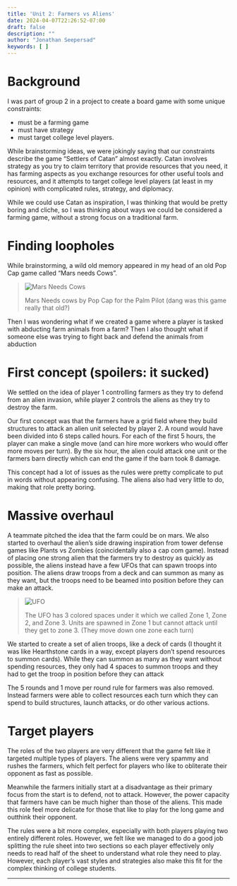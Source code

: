 ```yaml
---
title: 'Unit 2: Farmers vs Aliens'
date: 2024-04-07T22:26:52-07:00
draft: false
description: ""
author: "Jonathan Seepersad"
keywords: [ ]
---
```


# Background

I was part of group 2 in a project to create a board game with some unique constraints:

- must be a farming game
- must have strategy
- must target college level players.

While brainstorming ideas, we were jokingly saying that our constraints describe the game “Settlers of Catan” almost exactly. Catan involves strategy as you try to claim territory that provide resources that you need, it has farming aspects as you exchange resources for other useful tools and resources, and it attempts to target college level players (at least in my opinion) with complicated rules, strategy, and diplomacy.

While we could use Catan as inspiration, I was thinking that would be pretty boring and cliche, so I was thinking about ways we could be considered a farming game, without a strong focus on a traditional farm. 

# Finding loopholes

While brainstorming, a wild old memory appeared in my head of an old Pop Cap game called “Mars needs Cows”.

> ![Mars Needs Cows](/blog/CAGD170/mars_needs_cows.gif "Mars Needs Cows by Pop Cap for the Palm Pilot")
> 
> Mars Needs cows by Pop Cap for the Palm Pilot (dang was this game really that old?)

Then I was wondering what if we created a game where a player is tasked with abducting farm animals from a farm? Then I also thought what if someone else was trying to fight back and defend the animals from abduction

# First concept (spoilers: it sucked)

We settled on the idea of player 1 controlling farmers as they try to defend from an alien invasion, while player 2 controls the aliens as they try to destroy the farm.

Our first concept was that the farmers have a grid field where they build structures to attack an alien unit selected by player 2. A round would have been divided into 6 steps called hours. For each of the first 5 hours, the player can make a single move (and can hire more workers who would offer more moves per turn). By the six hour, the alien could attack one unit or the farmers barn directly which can end the game if the barn took 8 damage.

This concept had a lot of issues as the rules were pretty complicate to put in words without appearing confusing. The aliens also had very little to do, making that role pretty boring.

# Massive overhaul

A teammate pitched the idea that the farm could be on mars. We also started to overhaul the alien’s side drawing inspiration from tower defense games like Plants vs Zombies (coincidentally also a cap com game). Instead of placing one strong alien that the farmers try to destroy as quickly as possible, the aliens instead have a few UFOs that can spawn troops into position. The aliens draw troops from a deck and can summon as many as they want, but the troops need to be beamed into position before they can make an attack.

> ![UFO](/blog/CAGD170/farmers_vs_aliens_UFO.png)
>
> The UFO has 3 colored spaces under it which we called Zone 1, Zone 2, and Zone 3. Units are spawned in Zone 1 but cannot attack until they get to zone 3. (They move down one zone each turn)

We started to create a set of alien troops, like a deck of cards (I thought it was like Hearthstone cards in a way, except players don’t spend resources to summon cards). While they can summon as many as they want without spending resources, they only had 4 spaces to summon troops and they had to get the troop in position before they can attack

The 5 rounds and 1 move per round rule for farmers was also removed. Instead farmers were able to collect resources each turn which they can spend to build structures, launch attacks, or do other various actions.

# Target players

The roles of the two players are very different that the game felt like it targeted multiple types of players. The aliens were very spammy and rushes the farmers, which felt perfect for players who like to obliterate their opponent as fast as possible. 

Meanwhile the farmers initially start at a disadvantage as their primary focus from the start is to defend, not to attack. However, the power capacity that farmers have can be much higher than those of the aliens. This made this role feel more delicate for those that like to play for the long game and outthink their opponent.

The rules were a bit more complex, especially with both players playing two entirely different roles. However, we felt like we managed to do a good job splitting the rule sheet into two sections so each player effectively only needs to read half of the sheet to understand what role they need to play. However, each player’s vast styles and strategies also make this fit for the complex thinking of college students.

- - - - -
